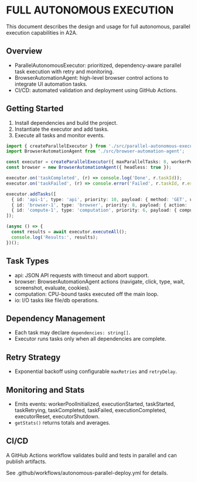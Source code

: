 # FULL AUTONOMOUS EXECUTION

This document describes the design and usage for full autonomous, parallel execution capabilities in A2A.

## Overview
- ParallelAutonomousExecutor: prioritized, dependency-aware parallel task execution with retry and monitoring.
- BrowserAutomationAgent: high-level browser control actions to integrate UI automation tasks.
- CI/CD: automated validation and deployment using GitHub Actions.

## Getting Started
1. Install dependencies and build the project.
2. Instantiate the executor and add tasks.
3. Execute all tasks and monitor events.

```ts
import { createParallelExecutor } from './src/parallel-autonomous-executor';
import BrowserAutomationAgent from './src/browser-automation-agent';

const executor = createParallelExecutor({ maxParallelTasks: 8, workerPoolSize: 4 });
const browser = new BrowserAutomationAgent({ headless: true });

executor.on('taskCompleted', (r) => console.log('Done', r.taskId));
executor.on('taskFailed', (r) => console.error('Failed', r.taskId, r.error));

executor.addTasks([
  { id: 'api-1', type: 'api', priority: 10, payload: { method: 'GET', url: 'https://api.example.com/data' } },
  { id: 'browser-1', type: 'browser', priority: 8, payload: { action: 'navigate', url: 'https://example.com' } },
  { id: 'compute-1', type: 'computation', priority: 6, payload: { compute: () => 40 + 2 } },
]);

(async () => {
  const results = await executor.executeAll();
  console.log('Results:', results);
})();
```

## Task Types
- api: JSON API requests with timeout and abort support.
- browser: BrowserAutomationAgent actions (navigate, click, type, wait, screenshot, evaluate, cookies).
- computation: CPU-bound tasks executed off the main loop.
- io: I/O tasks like file/db operations.

## Dependency Management
- Each task may declare `dependencies: string[]`.
- Executor runs tasks only when all dependencies are complete.

## Retry Strategy
- Exponential backoff using configurable `maxRetries` and `retryDelay`.

## Monitoring and Stats
- Emits events: workerPoolInitialized, executionStarted, taskStarted, taskRetrying, taskCompleted, taskFailed, executionCompleted, executorReset, executorShutdown.
- `getStats()` returns totals and averages.

## CI/CD
A GitHub Actions workflow validates build and tests in parallel and can publish artifacts.

See .github/workflows/autonomous-parallel-deploy.yml for details.
